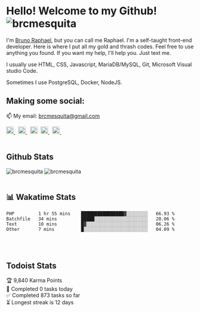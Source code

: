 # Hello! Welcome to my Github! <img src="https://komarev.com/ghpvc/?username=brcmesquita&label=Profile%20views&color=0e75b6&style=flat" alt="brcmesquita" />

I'm <a href="https://brunoraphael.com.br/">Bruno Raphael</a>, but you can call me Raphael. I'm a self-taught front-end developer. Here is where I put all my gold and thrash codes. Feel free to use anything you found. If you want my help, I'll help you. Just text me.

I usually use HTML, CSS, Javascript, MariaDB/MySQL, Git, Microsoft Visual studio Code.

Sometimes I use PostgreSQL, Docker, NodeJS.

## Making some social:

📫 My email: [brcmesquita@gmail.com](mailto:brcmesquita@gmail.com)

<a href="https://linkedin.com/in/brcmesquita/" target="blank">
  <img src="https://raw.githubusercontent.com/rahuldkjain/github-profile-readme-generator/master/src/images/icons/Social/linked-in-alt.svg" alt="brcmesquita/" width="20" />
</a>&nbsp
<a href="https://stackoverflow.com/users/9330772" target="blank">
  <img src="https://raw.githubusercontent.com/rahuldkjain/github-profile-readme-generator/master/src/images/icons/Social/stack-overflow.svg" alt="Bruno Raphael's StackOverflow" width="20" />
</a>&nbsp
<a href="https://www.instagram.com/brcmesquita/" target="blank">
  <img src="https://raw.githubusercontent.com/rahuldkjain/github-profile-readme-generator/master/src/images/icons/Social/instagram.svg" alt="brcmesquita/" width="20" /></a>&nbsp
<a href="https://www.twitter.com/brcmesquita/" target="blank">
  <img src="https://raw.githubusercontent.com/rahuldkjain/github-profile-readme-generator/master/src/images/icons/Social/twitter.svg" alt="brcmesquita/" width="20" />
</a>&nbsp
<a href="https://www.youtube.com/channel/uc4h3q-9asdgmvtz_morcu4q" target="blank">
  <img src="https://raw.githubusercontent.com/rahuldkjain/github-profile-readme-generator/master/src/images/icons/Social/youtube.svg" alt="https://www.youtube.com/channel/UC4H3q-9ASDGmvtZ_MORCU4Q" width="20" />
</a>&nbsp
<br /><br />

## Github Stats

<img src="https://github-readme-stats.vercel.app/api?username=brcmesquita&show_icons=true&theme=gotham" alt="brcmesquita" />

<img src="https://github-readme-streak-stats.herokuapp.com/?user=brcmesquita&theme=gotham" alt="brcmesquita" />
<br /><br />

## 📊 Wakatime Stats

<!--START_SECTION:waka-->

```text
PHP         1 hr 55 mins    ████████████████▓░░░░░░░░   66.93 %
Batchfile   34 mins         █████░░░░░░░░░░░░░░░░░░░░   20.06 %
Text        10 mins         █▓░░░░░░░░░░░░░░░░░░░░░░░   06.26 %
Other       7 mins          █░░░░░░░░░░░░░░░░░░░░░░░░   04.09 %
```

<!--END_SECTION:waka-->

<br /><br />

## Todoist Stats

<!-- TODO-IST:START -->
🏆  9,840 Karma Points           
🌸  Completed 0 tasks today           
✅  Completed 873 tasks so far           
⏳  Longest streak is 12 days
<!-- TODO-IST:END -->
